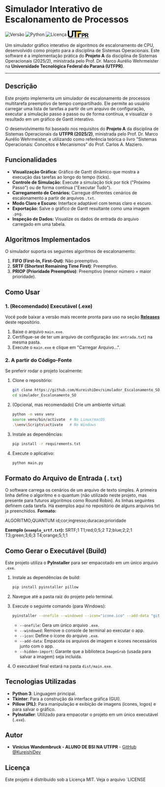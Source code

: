 #  Simulador Interativo de Escalonamento de Processos

<p>
  <img src="https://img.shields.io/badge/versão-1.5-blue" alt="Versão" valign="middle">
  <img src="https://img.shields.io/badge/Python-3.10%2B-yellow" alt="Python" valign="middle">
  <img src="https://img.shields.io/badge/Licença-MIT-lightgrey" alt="Licença" valign="middle">
  
  <img src="logo_utf.png" alt="Logo UTFPR" height="25" valign="middle">
</p>

Um simulador gráfico interativo de algoritmos de escalonamento de CPU, desenvolvido como projeto para a disciplina de Sistemas Operacionais.
Este software é a implementação prática do **Projeto A** da disciplina de Sistemas Operacionais (2025/2), ministrada pelo Prof. Dr. Marco Aurélio Wehrmeister na **Universidade Tecnológica Federal do Paraná (UTFPR)**.


---

##  Descrição

Este projeto implementa um simulador de escalonamento de processos multitarefa preemptivo de tempo compartilhado. Ele permite ao usuário carregar uma lista de tarefas a partir de um arquivo de configuração, executar a simulação passo a passo ou de forma contínua, e visualizar o resultado em um gráfico de Gantt interativo.

O desenvolvimento foi baseado nos requisitos do **Projeto A** da disciplina de Sistemas Operacionais da **UTFPR (2025/2)**, ministrada pelo Prof. Dr. Marco Aurélio Wehrmeister, e utilizando como referência teórica o livro "Sistemas Operacionais: Conceitos e Mecanismos" do Prof. Carlos A. Maziero.

##  Funcionalidades

* **Visualização Gráfica:** Gráfico de Gantt dinâmico que mostra a execução das tarefas ao longo do tempo (ticks).
* **Controle de Simulação:** Execute a simulação tick por tick ("Próximo Passo") ou de forma contínua ("Executar Tudo").
* **Carregamento de Cenários:** Carregue diferentes cenários de escalonamento a partir de arquivos `.txt`.
* **Modo Claro e Escuro:** Interface adaptável com temas claro e escuro.
* **Exportação:** Salve o gráfico de Gantt resultante como uma imagem `.png`.
* **Inspeção de Dados:** Visualize os dados de entrada do arquivo carregado em uma tabela.

##  Algoritmos Implementados

O simulador suporta os seguintes algoritmos de escalonamento:

1.  **FIFO (First-In, First-Out)**: Não preemptivo.
2.  **SRTF (Shortest Remaining Time First)**: Preemptivo.
3.  **PRIOP (Prioridade Preemptivo)**: Preemptivo (menor número = maior prioridade).

##  Como Usar

### 1. (Recomendado) Executável (.exe)

Você pode baixar a versão mais recente pronta para uso na seção **[Releases](https://github.com/KureishiDev/simulador_Escalonamento_SO/releases)** deste repositório.

1.  Baixe o arquivo `main.exe`.
2.  Certifique-se de ter um arquivo de configuração (ex: `entrada.txt`) na mesma pasta.
3.  Execute o `main.exe` e clique em "Carregar Arquivo...".

### 2. A partir do Código-Fonte

Se preferir rodar o projeto localmente:

1.  Clone o repositório:
    ```bash
    git clone https://github.com/KureishiDev/simulador_Escalonamento_SO.git
    cd simulador_Escalonamento_SO
    ```
2.  (Opcional, mas recomendado) Crie um ambiente virtual:
    ```bash
    python -m venv venv
    source venv/bin/activate  # No Linux/macOS
    .\venv\Scripts\activate   # No Windows
    ```
3.  Instale as dependências:
    ```bash
    pip install -r requirements.txt
    ```
4.  Execute o aplicativo:
    ```bash
    python main.py
    ```

##  Formato do Arquivo de Entrada (`.txt`)

O software carrega os cenários de um arquivo de texto simples. A primeira linha define o algoritmo e o quantum (não utilizado neste projeto, mas presente para futuros algoritmos como Round Robin). As linhas seguintes definem cada tarefa.
Há exemplos aqui no repositório de alguns arquivos txt ja preenchidos.
**Formato:**

ALGORITMO;QUANTUM id;cor;ingresso;duracao;prioridade


**Exemplo (`exemplo_srtf.txt`):**
SRTF;1 T1;red;0;5;2 T2;blue;2;2;1 T3;green;3;6;3 T4;orange;5;1;1
## Como Gerar o Executável (Build)

Este projeto utiliza o **PyInstaller** para ser empacotado em um único arquivo `.exe`.

1.  Instale as dependências de build:
    ```bash
    pip install pyinstaller pillow
    ```
2.  Navegue até a pasta raiz do projeto pelo terminal.
3.  Execute o seguinte comando (para Windows):

    ```bash
    pyinstaller --onefile --windowed --icon="icone.ico" --add-data "github-mark-white.png;." --add-data "github-mark.png;." --add-data "todos.png;." --add-data "logo_utf.png;." --add-data "icone_janela.ico;." --hidden-import "Pillow.ImageGrab" main.py
    ```
    
    * `--onefile`: Gera um único arquivo `.exe`.
    * `--windowed`: Remove o console de terminal ao executar o app.
    * `--icon`: Define o ícone do arquivo `.exe`.
    * `--add-data`: Empacota os arquivos de imagem e ícones necessários junto com o app.
    * `--hidden-import`: Garante que a biblioteca `ImageGrab` (usada para salvar a imagem) seja incluída.

4.  O executável final estará na pasta `dist/main.exe`.


##  Tecnologias Utilizadas

* **Python 3**: Linguagem principal.
* **Tkinter**: Para a construção da interface gráfica (GUI).
* **Pillow (PIL)**: Para manipulação e exibição de imagens (ícones, logos) e para salvar o gráfico.
* **PyInstaller**: Utilizado para empacotar o projeto em um único executável (`.exe`).

##  Autor

* **Vinicius Wandembruck - ALUNO DE BSI NA UTFPR** - [GitHub @KureishiDev](https://github.com/KureishiDev)

##  Licença

Este projeto é distribuído sob a Licença MIT. Veja o arquivo `LICENSE
